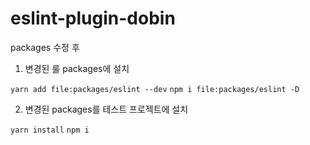# eslint-plugin-dobin

packages 수정 후

1. 변경된 룰 packages에 설치

```yarn add file:packages/eslint --dev```
```npm i file:packages/eslint -D```

2. 변경된 packages를 테스트 프로젝트에 설치

```yarn install```
```npm i```

